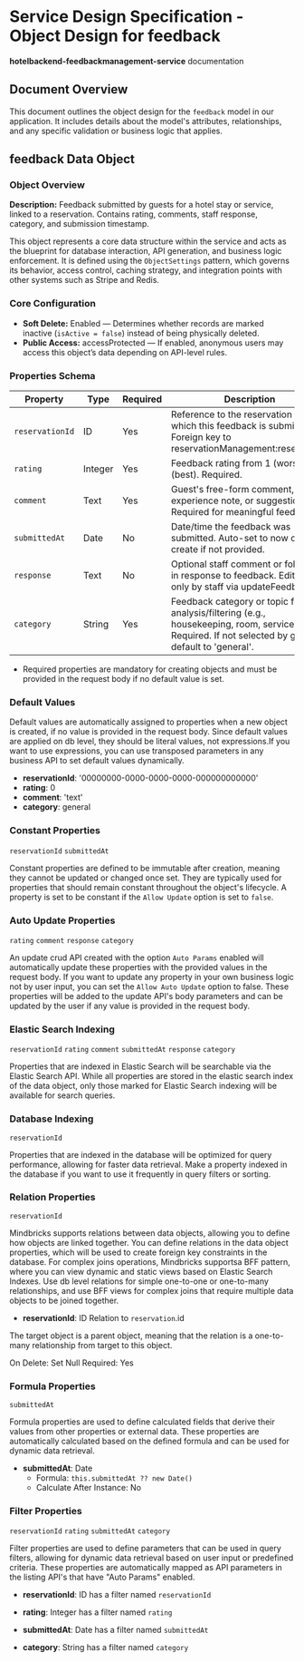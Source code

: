 # Service Design Specification - Object Design for feedback

**hotelbackend-feedbackmanagement-service** documentation

## Document Overview

This document outlines the object design for the `feedback` model in our application. It includes details about the model's attributes, relationships, and any specific validation or business logic that applies.

## feedback Data Object

### Object Overview

**Description:** Feedback submitted by guests for a hotel stay or service, linked to a reservation. Contains rating, comments, staff response, category, and submission timestamp.

This object represents a core data structure within the service and acts as the blueprint for database interaction, API generation, and business logic enforcement.
It is defined using the `ObjectSettings` pattern, which governs its behavior, access control, caching strategy, and integration points with other systems such as Stripe and Redis.

### Core Configuration

- **Soft Delete:** Enabled — Determines whether records are marked inactive (`isActive = false`) instead of being physically deleted.
- **Public Access:** accessProtected — If enabled, anonymous users may access this object’s data depending on API-level rules.

### Properties Schema

| Property        | Type    | Required | Description                                                                                                                                                    |
| --------------- | ------- | -------- | -------------------------------------------------------------------------------------------------------------------------------------------------------------- |
| `reservationId` | ID      | Yes      | Reference to the reservation for which this feedback is submitted. Foreign key to reservationManagement:reservation.                                           |
| `rating`        | Integer | Yes      | Feedback rating from 1 (worst) to 5 (best). Required.                                                                                                          |
| `comment`       | Text    | Yes      | Guest&#39;s free-form comment, experience note, or suggestion. Required for meaningful feedback.                                                               |
| `submittedAt`   | Date    | No       | Date/time the feedback was submitted. Auto-set to now on create if not provided.                                                                               |
| `response`      | Text    | No       | Optional staff comment or follow-up in response to feedback. Editable only by staff via updateFeedback.                                                        |
| `category`      | String  | Yes      | Feedback category or topic for staff analysis/filtering (e.g., housekeeping, room, service). Required. If not selected by guest, default to &#39;general&#39;. |

- Required properties are mandatory for creating objects and must be provided in the request body if no default value is set.

### Default Values

Default values are automatically assigned to properties when a new object is created, if no value is provided in the request body.
Since default values are applied on db level, they should be literal values, not expressions.If you want to use expressions, you can use transposed parameters in any business API to set default values dynamically.

- **reservationId**: '00000000-0000-0000-0000-000000000000'
- **rating**: 0
- **comment**: 'text'
- **category**: general

### Constant Properties

`reservationId` `submittedAt`

Constant properties are defined to be immutable after creation, meaning they cannot be updated or changed once set. They are typically used for properties that should remain constant throughout the object's lifecycle.
A property is set to be constant if the `Allow Update` option is set to `false`.

### Auto Update Properties

`rating` `comment` `response` `category`

An update crud API created with the option `Auto Params` enabled will automatically update these properties with the provided values in the request body.
If you want to update any property in your own business logic not by user input, you can set the `Allow Auto Update` option to false.
These properties will be added to the update API's body parameters and can be updated by the user if any value is provided in the request body.

### Elastic Search Indexing

`reservationId` `rating` `comment` `submittedAt` `response` `category`

Properties that are indexed in Elastic Search will be searchable via the Elastic Search API.
While all properties are stored in the elastic search index of the data object, only those marked for Elastic Search indexing will be available for search queries.

### Database Indexing

`reservationId`

Properties that are indexed in the database will be optimized for query performance, allowing for faster data retrieval.
Make a property indexed in the database if you want to use it frequently in query filters or sorting.

### Relation Properties

`reservationId`

Mindbricks supports relations between data objects, allowing you to define how objects are linked together.
You can define relations in the data object properties, which will be used to create foreign key constraints in the database.
For complex joins operations, Mindbricks supportsa BFF pattern, where you can view dynamic and static views based on Elastic Search Indexes.
Use db level relations for simple one-to-one or one-to-many relationships, and use BFF views for complex joins that require multiple data objects to be joined together.

- **reservationId**: ID
  Relation to `reservation`.id

The target object is a parent object, meaning that the relation is a one-to-many relationship from target to this object.

On Delete: Set Null
Required: Yes

### Formula Properties

`submittedAt`

Formula properties are used to define calculated fields that derive their values from other properties or external data.
These properties are automatically calculated based on the defined formula and can be used for dynamic data retrieval.

- **submittedAt**: Date
  - Formula: `this.submittedAt ?? new Date()`
  - Calculate After Instance: No

### Filter Properties

`reservationId` `rating` `submittedAt` `category`

Filter properties are used to define parameters that can be used in query filters, allowing for dynamic data retrieval based on user input or predefined criteria.
These properties are automatically mapped as API parameters in the listing API's that have "Auto Params" enabled.

- **reservationId**: ID has a filter named `reservationId`

- **rating**: Integer has a filter named `rating`

- **submittedAt**: Date has a filter named `submittedAt`

- **category**: String has a filter named `category`
